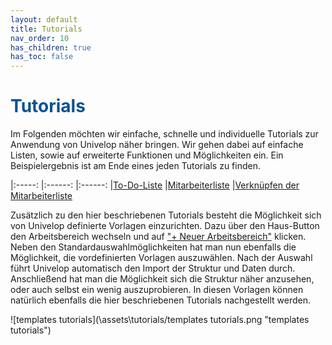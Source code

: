 ```yaml
---
layout: default
title: Tutorials
nav_order: 10
has_children: true
has_toc: false
---
```


# <span style="color:#0b5394">**Tutorials**</span>

Im Folgenden möchten wir einfache, schnelle und individuelle Tutorials zur Anwendung
von Univelop näher bringen. Wir gehen dabei auf einfache Listen, sowie auf erweiterte
Funktionen und Möglichkeiten ein. Ein Beispielergebnis ist am Ende eines jeden Tutorials
zu finden.

|:-----:                |:------:               |:------:
|[To-Do-Liste](/docs/tutorials/childs/to-do-list.html "To-Do-Liste")            |[Mitarbeiterliste](/docs/tutorials/childs/employee-list.html "Mitarbeiterliste")       |[Verknüpfen der Mitarbeiterliste](/docs/tutorials/childs/connect-list-employee.html "Verknüpfen der Mitarbeiterliste")

Zusätzlich zu den hier beschriebenen Tutorials besteht die Möglichkeit sich von Univelop definierte Vorlagen einzurichten. Dazu über den Haus-Button den Arbeitsbereich wechseln und auf
["+ Neuer Arbeitsbereich"](/docs/start-app.html#erstellen-eines-arbeitsbereichs "Der Start in die App // Erstellen eines Arbeitsbereichs") klicken. Neben den Standardauswahlmöglichkeiten hat man nun ebenfalls die Möglichkeit, die vordefinierten Vorlagen auszuwählen. Nach der Auswahl führt Univelop automatisch den Import der Struktur und Daten durch. Anschließend hat man die Möglichkeit sich die Struktur näher anzusehen, oder auch selbst ein wenig auszuprobieren.
In diesen Vorlagen können natürlich ebenfalls die hier beschriebenen Tutorials nachgestellt werden.

![templates tutorials](\assets\tutorials/templates tutorials.png "templates tutorials")